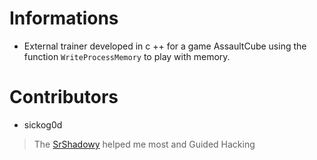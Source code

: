 # Informations 
 - External trainer developed in c ++ for a game AssaultCube using the function `WriteProcessMemory` to play with memory.

# Contributors
  - sickog0d
> The [SrShadowy](https://github.com/SrShadowy) helped me most and Guided Hacking
